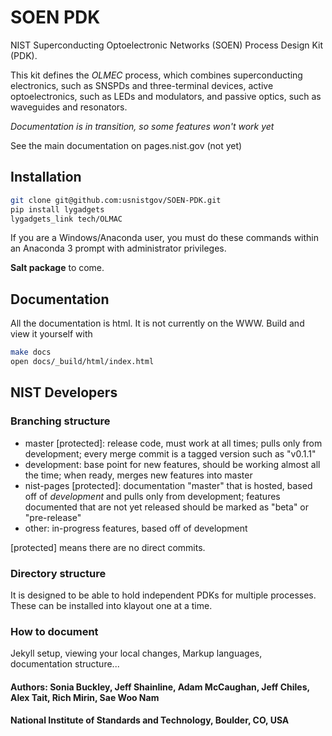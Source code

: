 # SOEN PDK
NIST Superconducting Optoelectronic Networks (SOEN) Process Design Kit (PDK).

This kit defines the *OLMEC* process, which combines superconducting electronics, such as SNSPDs and three-terminal devices, active optoelectronics, such as LEDs and modulators, and passive optics, such as waveguides and resonators.

*Documentation is in transition, so some features won't work yet*

See the main documentation on pages.nist.gov (not yet)

## Installation
```bash
git clone git@github.com:usnistgov/SOEN-PDK.git
pip install lygadgets
lygadgets_link tech/OLMAC
```

If you are a Windows/Anaconda user, you must do these commands within an Anaconda 3 prompt with administrator privileges.

**Salt package** to come.


## Documentation
All the documentation is html. It is not currently on the WWW. Build and view it yourself with

```bash
make docs
open docs/_build/html/index.html
```


## NIST Developers
### Branching structure
- master [protected]: release code, must work at all times; pulls only from development; every merge commit is a tagged version such as "v0.1.1"
- development: base point for new features, should be working almost all the time; when ready, merges new features into master
- nist-pages [protected]: documentation "master" that is hosted, based off of *development* and pulls only from development; features documented that are not yet released should be marked as "beta" or "pre-release"
- other: in-progress features, based off of development

[protected] means there are no direct commits.

### Directory structure
It is designed to be able to hold independent PDKs for multiple processes. These can be installed into klayout one at a time.

### How to document
Jekyll setup, viewing your local changes, Markup languages, documentation structure...



#### Authors: Sonia Buckley, Jeff Shainline, Adam McCaughan, Jeff Chiles, Alex Tait, Rich Mirin, Sae Woo Nam
#### National Institute of Standards and Technology, Boulder, CO, USA
